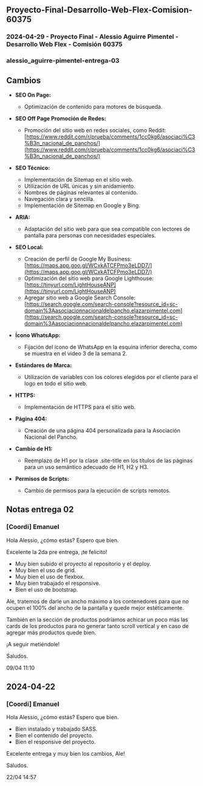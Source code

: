 ## Proyecto-Final-Desarrollo-Web-Flex-Comision-60375

### 2024-04-29 - Proyecto Final - Alessio Aguirre Pimentel - Desarrollo Web Flex - Comisión 60375

### alessio_aguirre-pimentel-entrega-03

## Cambios

- **SEO On Page:**
    - Optimización de contenido para motores de búsqueda.

- **SEO Off Page Promoción de Redes:**
    - Promoción del sitio web en redes sociales, como Reddit: [https://www.reddit.com/r/prueba/comments/1cc0kg6/asociaci%C3%B3n_nacional_de_panchos/](https://www.reddit.com/r/prueba/comments/1cc0kg6/asociaci%C3%B3n_nacional_de_panchos/)

- **SEO Técnico:**
    - Implementación de Sitemap en el sitio web.
    - Utilización de URL únicas y sin anidamiento.
    - Nombres de páginas relevantes al contenido.
    - Navegación clara y sencilla.
    - Implementación de Sitemap en Google y Bing.

- **ARIA:**
    - Adaptación del sitio web para que sea compatible con lectores de pantalla para personas con necesidades especiales.

- **SEO Local:**
    - Creación de perfil de Google My Business: [https://maps.app.goo.gl/WCxkATCFPmo3eLDD7/](https://maps.app.goo.gl/WCxkATCFPmo3eLDD7/)
    - Optimización del sitio web para Google Lighthouse: [https://tinyurl.com/LightHouseANP](https://tinyurl.com/LightHouseANP)
    - Agregar sitio web a Google Search Console: [https://search.google.com/search-console?resource_id=sc-domain%3Aasociacionnacionaldelpancho.elazarpimentel.com](https://search.google.com/search-console?resource_id=sc-domain%3Aasociacionnacionaldelpancho.elazarpimentel.com)

- **Ícono WhatsApp:**
    - Fijación del ícono de WhatsApp en la esquina inferior derecha, como se muestra en el video 3 de la semana 2.

- **Estándares de Marca:**
    - Utilización de variables con los colores elegidos por el cliente para el logo en todo el sitio web.

- **HTTPS:**
    - Implementación de HTTPS para el sitio web.

- **Página 404:**
    - Creación de una página 404 personalizada para la Asociación Nacional del Pancho.

- **Cambio de H1:**
    - Reemplazo de H1 por la clase .site-title en los títulos de las páginas para un uso semántico adecuado de H1, H2 y H3.

- **Permisos de Scripts:**
    - Cambio de permisos para la ejecución de scripts remotos.

## Notas entrega 02

### [Coordi] Emanuel

Hola Alessio, ¿cómo estás? Espero que bien.

Excelente la 2da pre entrega, ¡te felicito!

- Muy bien subido el proyecto al repositorio y el deploy.
- Muy bien el uso de grid.
- Muy bien el uso de flexbox.
- Muy bien trabajado el responsive.
- Bien el uso de bootstrap.

Ale, tratemos de darle un ancho máximo a los contenedores para que no ocupen el 100% del ancho de la pantalla y quede mejor estéticamente.

También en la sección de productos podríamos achicar un poco más las cards de los productos para no generar tanto scroll vertical y en caso de agregar más productos quede bien.

¡A seguir metiéndole!

Saludos.

09/04 11:10

## 2024-04-22

### [Coordi] Emanuel

Hola Alessio, ¿cómo estás? Espero que bien.

- Bien instalado y trabajado SASS.
- Bien el contenido del proyecto.
- Bien el responsive del proyecto.

Excelente entrega y muy bien los cambios, Ale!

Saludos.

22/04 14:57

